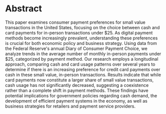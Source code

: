 # Abstract 

This paper examines consumer payment preferences for small value transactions in the United States, focusing on the choice between cash and card payments for in-person transactions under $25. As digital payment methods become increasingly prevalent, understanding these preferences is crucial for both economic policy and business strategy. Using data from the Federal Reserve's annual Diary of Consumer Payment Choice, we analyze trends in the average number of monthly in-person payments under $25, categorized by payment method. Our research employs a longitudinal approach, comparing cash and card usage patterns over several years to determine if there is an increasing preference for credit card payments over cash in these small value, in-person transactions.
Results indicate that while card payments now constitute a larger share of small value transactions, cash usage has not significantly decreased, suggesting a coexistence rather than a complete shift in payment methods. These findings have potential implications for government policies regarding cash demand, the development of efficient payment systems in the economy, as well as business strategies for retailers and payment service providers.

